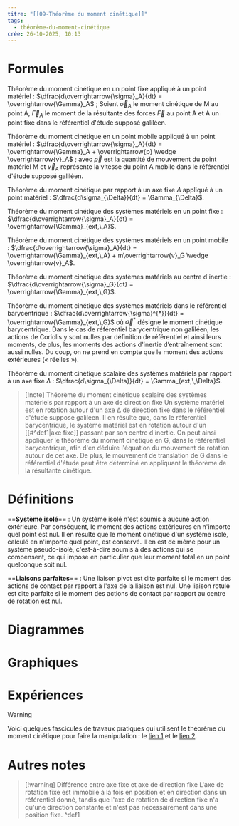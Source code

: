 ```yaml
---
titre: "[[09-Théorème du moment cinétique]]"
tags:
  - théorème-du-moment-cinétique
crée: 26-10-2025, 10:13
---
```

# Formules
Théorème du moment cinétique en un point fixe appliqué à un point matériel : $\dfrac{d\overrightarrow{\sigma}_A}{dt} = \overrightarrow{\Gamma}_A$ ; Soient $\overrightarrow{\sigma}_A$ le moment cinétique de M au point A, $\overrightarrow{\Gamma}_A$ le moment de la résultante des forces $\overrightarrow{F}$ au point A et A un point fixe dans le référentiel d'étude supposé galiléen.

Théorème du moment cinétique en un point mobile appliqué à un point matériel : $\dfrac{d\overrightarrow{\sigma}_A}{dt} = \overrightarrow{\Gamma}_A + \overrightarrow{p} \wedge \overrightarrow{v}_A$ ; avec $\overrightarrow{p}$  est la quantité de mouvement du point matériel M et $\overrightarrow{v}_A$ représente la vitesse du point A mobile dans le référentiel d'étude supposé galiléen.

Théorème du moment cinétique par rapport à un axe fixe $\Delta$ appliqué à un point matériel : $\dfrac{d\sigma_{\Delta}}{dt} = \Gamma_{\Delta}$.

Théorème du moment cinétique des systèmes matériels en un point fixe : $\dfrac{d\overrightarrow{\sigma}_A}{dt} = \overrightarrow{\Gamma}_{ext,\,A}$.

Théorème du moment cinétique des systèmes matériels en un point mobile : $\dfrac{d\overrightarrow{\sigma}_A}{dt} = \overrightarrow{\Gamma}_{ext,\,A} + m\overrightarrow{v}_G \wedge \overrightarrow{v}_A$.

Théorème du moment cinétique des systèmes matériels au centre d'inertie : $\dfrac{d\overrightarrow{\sigma}_G}{dt} = \overrightarrow{\Gamma}_{ext,\,G}$.

Théorème du moment cinétique des systèmes matériels dans le référentiel barycentrique : $\dfrac{d\overrightarrow{\sigma}^{*}}{dt} = \overrightarrow{\Gamma}_{ext,\,G}$ où $\overrightarrow{\sigma}^{*}$ désigne le moment cinétique barycentrique. Dans le cas de référentiel barycentrique non galiléen, les actions de Coriolis y sont nulles par définition de référentiel et ainsi leurs moments, de plus, les moments des actions d'inertie d’entraînement sont aussi nulles. Du coup, on ne prend en compte que le moment des actions extérieures (« réelles »).

Théorème du moment cinétique scalaire des systèmes matériels par rapport à un axe fixe $\Delta$ : $\dfrac{d\sigma_{\Delta}}{dt} = \Gamma_{ext,\,\Delta}$.

> [!note] Théorème du moment cinétique scalaire des systèmes matériels par rapport à un axe de direction fixe
> Un système matériel est en rotation autour d'un axe ∆ de direction fixe dans le référentiel d'étude supposé galiléen. Il en résulte que, dans le référentiel barycentrique, le système matériel est en rotation autour d'un [[#^def1|axe fixe]] passant par son centre d'inertie. On peut ainsi appliquer le théorème du moment cinétique en G, dans le référentiel barycentrique, afin d'en déduire l'équation du mouvement de rotation autour de cet axe. De plus, le mouvement de translation de G dans le référentiel d'étude peut être déterminé en appliquant le théorème de la résultante cinétique.
# Définitions
==**Système isolé**== :
Un système isolé n'est soumis à aucune action extérieure. Par conséquent, le moment des actions extérieures en n'importe quel point est nul. Il en résulte que le moment cinétique d'un système isolé, calculé en n'importe quel point, est conservé.
Il en est de même pour un système pseudo-isolé, c'est-à-dire soumis à des actions qui se compensent, ce qui impose en particulier que leur moment total en un point quelconque soit nul.

==**Liaisons parfaites**== :
Une liaison pivot est dite parfaite si le moment des actions de contact par rapport à l'axe de la liaison est nul. Une liaison rotule est dite parfaite si le moment des actions de contact par rapport au centre de rotation est nul.
# Diagrammes

# Graphiques

# Expériences
> [!warning]
> Voici quelques fascicules de travaux pratiques qui utilisent le théorème du moment cinétique pour faire la manipulation : le [lien 1](http://www.fsr.ac.ma/DOC/Cours_en_ligne/Printemp/LICENCES/LF/SMA/S4/Physique%206:%20M%C3%A9canique%20Du%20Solide/TP/Polycope%20Mec%206-12-20.pdf) et le [lien 2](https://elearning.esgee-oran.dz/pluginfile.php/16193/mod_page/content/68/Poly%20phys%20S3%20Khelloufi.pdf).
# Autres notes
> [!warning] Différence entre axe fixe et axe de direction fixe
> L'axe de rotation fixe est immobile à la fois en position et en direction dans un référentiel donné, tandis que l'axe de rotation de direction fixe n'a qu'une direction constante et n'est pas nécessairement dans une position fixe.
^def1
